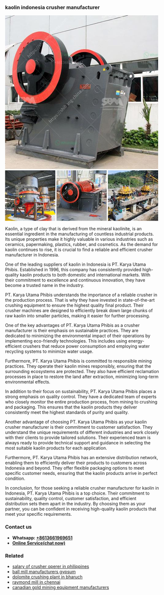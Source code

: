 <h3>kaolin indonesia crusher manufacturer</h3><img src='1706766854.jpg' alt=''><p>Kaolin, a type of clay that is derived from the mineral kaolinite, is an essential ingredient in the manufacturing of countless industrial products. Its unique properties make it highly valuable in various industries such as ceramics, papermaking, plastics, rubber, and cosmetics. As the demand for kaolin continues to rise, it is crucial to find a reliable and efficient crusher manufacturer in Indonesia.</p><p>One of the leading suppliers of kaolin in Indonesia is PT. Karya Utama Phibis. Established in 1996, this company has consistently provided high-quality kaolin products to both domestic and international markets. With their commitment to excellence and continuous innovation, they have become a trusted name in the industry.</p><p>PT. Karya Utama Phibis understands the importance of a reliable crusher in the production process. That is why they have invested in state-of-the-art crushing equipment to ensure the highest quality final product. Their crusher machines are designed to efficiently break down large chunks of raw kaolin into smaller particles, making it easier for further processing.</p><p>One of the key advantages of PT. Karya Utama Phibis as a crusher manufacturer is their emphasis on sustainable practices. They are dedicated to minimizing the environmental impact of their operations by implementing eco-friendly technologies. This includes using energy-efficient crushers that reduce power consumption and employing water recycling systems to minimize water usage.</p><p>Furthermore, PT. Karya Utama Phibis is committed to responsible mining practices. They operate their kaolin mines responsibly, ensuring that the surrounding ecosystems are protected. They also have efficient reclamation processes in place to restore the land after extraction, minimizing long-term environmental effects.</p><p>In addition to their focus on sustainability, PT. Karya Utama Phibis places a strong emphasis on quality control. They have a dedicated team of experts who closely monitor the entire production process, from mining to crushing and packaging. This ensures that the kaolin products they deliver consistently meet the highest standards of purity and quality.</p><p>Another advantage of choosing PT. Karya Utama Phibis as your kaolin crusher manufacturer is their commitment to customer satisfaction. They understand the unique requirements of different industries and work closely with their clients to provide tailored solutions. Their experienced team is always ready to provide technical support and guidance in selecting the most suitable kaolin products for each application.</p><p>Furthermore, PT. Karya Utama Phibis has an extensive distribution network, enabling them to efficiently deliver their products to customers across Indonesia and beyond. They offer flexible packaging options to meet specific customer needs, ensuring that the kaolin products arrive in perfect condition.</p><p>In conclusion, for those seeking a reliable crusher manufacturer for kaolin in Indonesia, PT. Karya Utama Phibis is a top choice. Their commitment to sustainability, quality control, customer satisfaction, and efficient distribution sets them apart in the industry. By choosing them as your partner, you can be confident in receiving high-quality kaolin products that meet your specific requirements.</p><h3>Contact us</h3><ul><li><strong>Whatsapp:&nbsp;<a href="https://wa.me/8613661969651">+8613661969651</a></strong></li><li><a href="https://swt.shibang-china.com/?git&amp;zhl&amp;kaolin indonesia crusher manufacturer"><strong>Online Service(chat now)</strong></a></li></ul><h3>Related</h3><ul><li><a href='salary of crusher operer in philippines.md'>salary of crusher operer in philippines</a></li><li><a href='ball mill manufacturers gypsum.md'>ball mill manufacturers gypsum</a></li><li><a href='dolomite crushing plant in bharuch.md'>dolomite crushing plant in bharuch</a></li><li><a href='raymond mill in chennai.md'>raymond mill in chennai</a></li><li><a href='canadian gold mining equipment manufacturers.md'>canadian gold mining equipment manufacturers</a></li></ul>